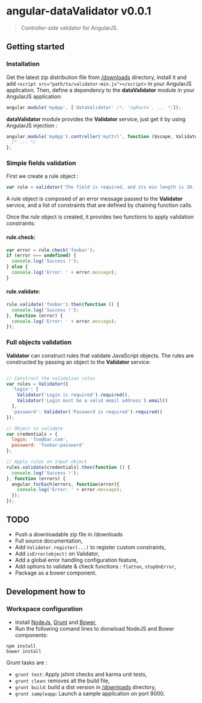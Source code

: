 # angular-dataValidator v0.0.1

> Controller-side validator for AngularJS.

## Getting started

### Installation

Get the latest zip distribution file from [/downloads](https://github.com/achouippe/angular-dataValidator/tree/master/downloads) directory, install it and add `<script src="path/to/validator-min.js"></script>` in your AngularJS application. Then, define a dependency to the **dataValidator** module in your AngularJS application:
```javascript
angular.module('myApp', ['dataValidator' /*, 'ngRoute', ... */]);
```
**dataValidator** module provides the **Validator** service, just get it by using AngularJS injection :
```javascript
angular.module('myApp').controller('myCtrl', function ($scope, Validator) {
  /* ... */
};
```

### Simple fields validation

First we create a rule object : 
```javascript
var rule = validator('The field is required, and its min length is 10.').required().minLength(10);
```
A rule object is composed of an error message passed to the **Validator** service, and a list of constraints that are defined by chaining function calls.

Once the *rule* object is created, it provides two functions to apply validation constraints: 

#### rule.check:
```javascript
var error = rule.check('foobar');
if (error === undefined) {
  console.log('Success !');
} else {
  console.log('Error: ' + error.message);
}
```

#### rule.validate:
```javascript
rule.validate('foobar').then(function () {
  console.log('Success !');
}, function (error) {
  console.log('Error: ' + error.message);
});

```

### Full objects validation
**Validator** can construct rules that validate JavaScript objects. The rules are constructed by passing an object to the **Validator** service:

```javascript

// Construct the validation rules
var rules = Validator({
  'login': [
    Validator('Login is required').required(),
    Validator('Login must be a valid email address').email()
  ],
  'password': Validator('Password is required').required()
});

// Object to validate
var credentials = {
  login: 'foo@bar.com',
  password: 'foobar-password'
};

// Apply rules on input object
rules.validate(credentials).then(function () {
  console.log('Success !');
}, function (errors) {
  angular.forEach(errors, function(error){
    console.log('Error: ' + error.message);
  });
});

```


## TODO
- Push a downloadable zip file in /downloads
- Full source documentation,
- Add `Validator.register(...)` to register custom constraints,
- Add `isError(object)` on Validator,
- Add a global error handling configuration feature,
- Add options to validate & check functions : `flatten`, `stopOnError`,
- Package as a bower component.

## Development how to

### Workspace configuration

- Install [NodeJs](http://nodejs.org/), [Grunt](http://gruntjs.com/) and [Bower](http://bower.io/),
- Run the following comand lines to donwload NodeJS and Bower components:
```
npm install
bower install
```

Grunt tasks are :
- `grunt test`: Apply jshint checks and karma unit tests,
- `grunt clean`: removes all the build file,
- `grunt build`: build a dist version in [/downloads](https://github.com/achouippe/angular-dataValidator/tree/master/downloads) directory,
- `grunt sampleapp`: Launch a sample application on port 9000.



